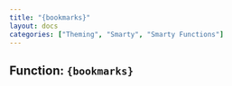 ```yaml
---
title: "{bookmarks}"
layout: docs
categories: ["Theming", "Smarty", "Smarty Functions"]
---
```


## Function: `{bookmarks}`
